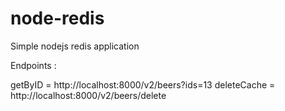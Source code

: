 # node-redis
Simple nodejs redis application


Endpoints : 

getByID =  http://localhost:8000/v2/beers?ids=13
deleteCache = http://localhost:8000/v2/beers/delete

